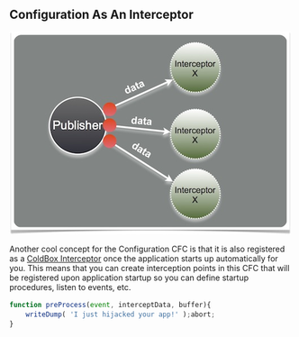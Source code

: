 ## Configuration As An Interceptor

<img src="../../images/eventdriven.jpg">

Another cool concept for the Configuration CFC is that it is also registered as a [ColdBox Interceptor](../../interceptors/index.md) once the application starts up automatically for you. This means that you can create interception points in this CFC that will be registered upon application startup so you can define startup procedures, listen to events, etc.

```js
function preProcess(event, interceptData, buffer){
    writeDump( 'I just hijacked your app!' );abort;
}
```


